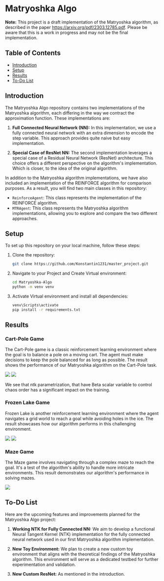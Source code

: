 # Matryoshka Algo

**Note:** This project is a draft implementation of the Matryoshka algorithm, as described in the paper https://arxiv.org/pdf/2303.12785.pdf. Please be aware that this is a work in progress and may not be the final implementation.

## Table of Contents
- [Introduction](#introduction)
- [Setup](#setup)
- [Results](#results)
- [To-Do List](#to-do-list)

## Introduction

The Matryoshka Algo repository contains two implementations of the Matryoshka algorithm, each differing in the way we contract the approximation function. These implementations are:

1. **Full Connected Neural Network (NN):** In this implementation, we use a fully connected neural network with an extra dimension to encode the step variable. This approach provides quite naive but easy implementation.

2. **Special Case of ResNet NN:** The second implementation leverages a special case of a Residual Neural Network (ResNet) architecture. This choice offers a different perspective on the algorithm's implementation. Which is closer, to the idea of the original algorithm.

In addition to the Matryoshka algorithm implementations, we have also included an implementation of the REINFORCE algorithm for comparison purposes. As a result, you will find two main classes in this repository:

- `ReinforceAgent`: This class represents the implementation of the REINFORCE algorithm.
- `MTRAgent`: This class represents the Matryoshka algorithm implementations, allowing you to explore and compare the two different approaches.








## Setup

To set up this repository on your local machine, follow these steps:

1. Clone the repository:
   ```sh
   git clone https://github.com/Konstantin1231/master_project.git
   
2. Navigate to your Project and Create Virtual environment:
   ```sh
   cd Matryoshka-Algo
   python -m venv venv
3. Activate Virtual environment and install all dependencies:
   ```sh
   venv\Scripts\activate
   pip install -r requirements.txt

## Results

### Cart-Pole Game
The Cart-Pole game is a classic reinforcement learning environment where the goal is to balance a pole on a moving cart. The agent must make decisions to keep the pole balanced for as long as possible. The result shows the performance of our Matryoshka algorithm on the Cart-Pole task.

![](images/Cart_1.jpg)
![](images/Cart_4.jpg)

We see that ntk parametrization, that have Beta scalar variable to control chaos order has a significant impact on the training.

### Frozen Lake Game
Frozen Lake is another reinforcement learning environment where the agent navigates a grid world to reach a goal while avoiding holes in the ice. The result showcases how our algorithm performs in this challenging environment.

![](images/Lake.jpg)
![](images/Lake_1.jpg)

### Maze Game
The Maze game involves navigating through a complex maze to reach the goal. It's a test of the algorithm's ability to handle more intricate environments. This result demonstrates our algorithm's performance in solving mazes.

![](images/Maze.jpg)

## To-Do List

Here are the upcoming features and improvements planned for the Matryoshka Algo project:

1. **Working NTK for Fully Connected NN:** We aim to develop a functional Neural Tangent Kernel (NTK) implementation for the fully connected neural network used in our first Matryoshka algorithm implementation. 

2. **New Toy Environment:** We plan to create a new custom toy environment that aligns with the theoretical findings of the Matryoshka algorithm. This environment will serve as a dedicated testbed for further experimentation and validation.

3. **New Custom ResNet:** As mentioned in the introduction.











